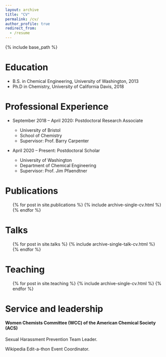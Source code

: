 ```yaml
---
layout: archive
title: "CV"
permalink: /cv/
author_profile: true
redirect_from:
  - /resume
---
```


{% include base_path %}

Education
======
* B.S. in Chemical Engineering, University of Washington, 2013
* Ph.D in Chemistry, University of California Davis, 2018

Professional Experience
======
* September 2018 – April 2020: Postdoctoral Research Associate
  * University of Bristol
  * School of Chemistry
  * Supervisor: Prof. Barry Carpenter

* April 2020 – Present: Postdoctoral Scholar
  * University of Washington
  * Department of Chemical Engineering
  * Supervisor: Prof. Jim Pfaendtner
  
Publications
======
  <ul>{% for post in site.publications %}
    {% include archive-single-cv.html %}
  {% endfor %}</ul>
  
Talks
======
  <ul>{% for post in site.talks %}
    {% include archive-single-talk-cv.html %}
  {% endfor %}</ul>
  
Teaching
======
  <ul>{% for post in site.teaching %}
    {% include archive-single-cv.html %}
  {% endfor %}</ul>
  
Service and leadership
======
#### Women Chemists Committee (WCC) of the American Chemical Society (ACS)
Sexual Harassment Prevention Team Leader. 

Wikipedia Edit-a-thon Event Coordinator. 
